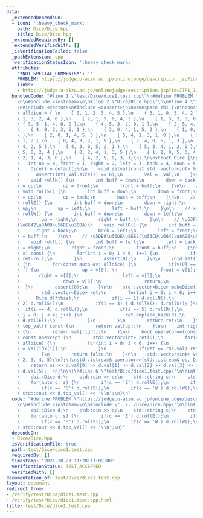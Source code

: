 ```yaml
---
data:
  _extendedDependsOn:
  - icon: ':heavy_check_mark:'
    path: Dice/Dice.hpp
    title: Dice/Dice.hpp
  _extendedRequiredBy: []
  _extendedVerifiedWith: []
  _isVerificationFailed: false
  _pathExtension: cpp
  _verificationStatusIcon: ':heavy_check_mark:'
  attributes:
    '*NOT_SPECIAL_COMMENTS*': ''
    PROBLEM: https://judge.u-aizu.ac.jp/onlinejudge/description.jsp?id=ITP1_11_A
    links:
    - https://judge.u-aizu.ac.jp/onlinejudge/description.jsp?id=ITP1_11_A
  bundledCode: "#line 1 \"test/Dice/dice1.test.cpp\"\n#define PROBLEM \"https://judge.u-aizu.ac.jp/onlinejudge/description.jsp?id=ITP1_11_A\"\
    \n\n#include <iostream>\n\n#line 2 \"Dice/Dice.hpp\"\n\n#line 4 \"Dice/Dice.hpp\"\
    \n#include <vector>\n#include <cassert>\n\nnamespace ebi {\n\nconst std::vector<std::vector<int>>\
    \ alldice = { \n    { 0, 1, 2, 3, 4, 5 },\n    { 3, 1, 0, 5, 4, 2 },\n    { 5,\
    \ 1, 3, 2, 4, 0 },\n    { 2, 1, 5, 0, 4, 3 },\n    { 1, 5, 2, 3, 0, 4 },\n   \
    \ { 3, 5, 1, 4, 0, 2 },\n    { 4, 5, 3, 2, 0, 1 },\n    { 2, 5, 4, 1, 0, 3 },\n\
    \    { 4, 0, 2, 3, 5, 1 },\n    { 3, 0, 4, 1, 5, 2 },\n    { 1, 0, 3, 2, 5, 4\
    \ },\n    { 2, 0, 1, 4, 5, 3 },\n    { 5, 4, 2, 3, 1, 0 },\n    { 3, 4, 5, 0,\
    \ 1, 2 },\n    { 0, 4, 3, 2, 1, 5 },\n    { 2, 4, 0, 5, 1, 3 },\n    { 0, 3, 1,\
    \ 4, 2, 5 },\n    { 4, 3, 0, 5, 2, 1 },\n    { 5, 3, 4, 1, 2, 0 },\n    { 1, 3,\
    \ 5, 0, 2, 4 },\n    { 0, 2, 4, 1, 3, 5 },\n    { 1, 2, 0, 5, 3, 4 },\n    { 5,\
    \ 2, 1, 4, 3, 0 },\n    { 4, 2, 5, 0, 3, 1}\n};\n\nstruct Dice {\nprivate:\n \
    \   int up = 0, front = 1, right = 2, left = 3, back = 4, down = 5;\npublic:\n\
    \    Dice() = default;\n\n    void setval(const std::vector<int> &_val) {\n  \
    \      assert(int(_val.size()) == 6);\n        val = _val;\n    }\n\n    // y++\n\
    \    void rollN() {\n        int buff = down;\n        down = back;\n        back\
    \ = up;\n        up = front;\n        front = buff;\n    }\n\n    // y--\n   \
    \ void rollS() {\n        int buff = down;\n        down = front;\n        front\
    \ = up;\n        up = back;\n        back = buff;\n    }\n\n    // x++\n    void\
    \ rollE() {\n        int buff = down;\n        down = right;\n        right =\
    \ up;\n        up = left;\n        left = buff;\n    }\n\n    // x--\n    void\
    \ rollW() {\n        int buff = down;\n        down = left;\n        left = up;\n\
    \        up = right;\n        right = buff;\n    }\n\n    // \u53F3\u56DE\u8EE2\
    (\u6642\u8A08\u56DE\u308A)\n    void rollR() {\n        int buff = right;\n  \
    \      right = back;\n        back = left;\n        left = front;\n        front\
    \ = buff;\n    }\n\n    // \u5DE6\u56DE\u8EE2(\u53CD\u6642\u8A08\u56DE\u308A)\n\
    \    void rollL() {\n        int buff = left;\n        left = back;\n        back\
    \ = right;\n        right = front;\n        front = buff;\n    }\n\n    int get_index(int\
    \ x) const {\n        for(int i = 0; i < 6; i++) {\n            if(val[i] == x)\
    \ return i;\n        }\n        assert(0);\n    }\n\n    void set(int u, int f)\
    \ {\n        for(const auto &v: alldice) {\n            if(v[0] == u && v[1] ==\
    \ f) {\n                up = v[0]; \n                front = v[1];\n         \
    \       right = v[2];\n                left = v[3];\n                back = v[4];\n\
    \                down = v[5];\n                return;\n            }\n      \
    \  }\n        assert(0);\n    }\n\n    std::vector<Dice> makeDice() const {\n\
    \        std::vector<Dice> ret;\n        for(int i = 0; i < 6; i++) {\n      \
    \      Dice d(*this);\n            if(i == 1) d.rollN();\n            if(i ==\
    \ 2) d.rollS();\n            if(i == 3) { d.rollS(); d.rollS(); }\n          \
    \  if(i == 4) d.rollL();\n            if(i == 5) d.rollR();\n            for(int\
    \ j = 0; j < 4; j++) {\n                ret.emplace_back(d);\n               \
    \ d.rollE();\n            }\n        }\n        return ret;\n    }\n\n    int\
    \ top_val() const {\n        return val[up];\n    }\n\n    int right_val() const\
    \ {\n        return val[right];\n    }\n\n    bool operator==(const Dice &rhs)\
    \ const noexcept {\n        std::vector<int> ret(6);\n        for(const auto &idx:\
    \ alldice) {\n            for(int i = 0; i < 6; i++) {\n                ret[i]\
    \ = val[idx[i]];\n            }\n            if(ret == rhs.val) return true;\n\
    \        }\n        return false;\n    }\n\n    std::vector<int> val = {0, 1,\
    \ 2, 3, 4, 5};\n};\n\nstd::istream& operator>>(std::istream& os, Dice &d) {\n\
    \    return os >> d.val[0] >> d.val[1] >> d.val[2] >> d.val[3] >> d.val[4] >>\
    \ d.val[5];  \n}\n\n}\n#line 6 \"test/Dice/dice1.test.cpp\"\n\nint main() {\n\
    \    ebi::Dice d;\n    std::cin >> d;\n    std::string s;\n    std::cin >> s;\n\
    \    for(auto c: s) {\n        if(c == 'E') d.rollE();\n        if(c == 'N') d.rollN();\n\
    \        if(c == 'S') d.rollS();\n        if(c == 'W') d.rollW();\n    }\n   \
    \ std::cout << d.top_val() << '\\n';\n}\n"
  code: "#define PROBLEM \"https://judge.u-aizu.ac.jp/onlinejudge/description.jsp?id=ITP1_11_A\"\
    \n\n#include <iostream>\n\n#include \"../../Dice/Dice.hpp\"\n\nint main() {\n\
    \    ebi::Dice d;\n    std::cin >> d;\n    std::string s;\n    std::cin >> s;\n\
    \    for(auto c: s) {\n        if(c == 'E') d.rollE();\n        if(c == 'N') d.rollN();\n\
    \        if(c == 'S') d.rollS();\n        if(c == 'W') d.rollW();\n    }\n   \
    \ std::cout << d.top_val() << '\\n';\n}"
  dependsOn:
  - Dice/Dice.hpp
  isVerificationFile: true
  path: test/Dice/dice1.test.cpp
  requiredBy: []
  timestamp: '2021-10-23 11:28:11+09:00'
  verificationStatus: TEST_ACCEPTED
  verifiedWith: []
documentation_of: test/Dice/dice1.test.cpp
layout: document
redirect_from:
- /verify/test/Dice/dice1.test.cpp
- /verify/test/Dice/dice1.test.cpp.html
title: test/Dice/dice1.test.cpp
---
```

